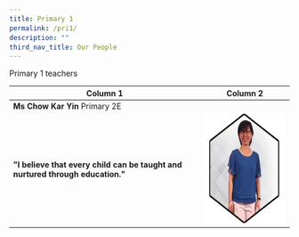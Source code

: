 ```yaml
---
title: Primary 1
permalink: /pri1/
description: ""
third_nav_title: Our People
---
```


Primary 1 teachers



| Column 1 | Column 2 | 
| -------- | -------- | 
| **Ms Chow Kar Yin** Primary 2E
__"I believe that every child can be taught and nurtured through education."__     | <img src="/images/ae3.png" style="width:200px;height:200px;margin-left:15px;" align = "right">     |




